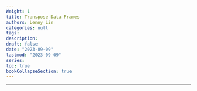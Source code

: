 ```yaml
---
Weight: 1
title: Transpose Data Frames
authors: Lenny Lin
categories: null
tags: 
description: 
draft: false
date: "2023-09-09"
lastmod: "2023-09-09"
series:
toc: true
bookCollapseSection: true
---
```



<!--more-->
---




